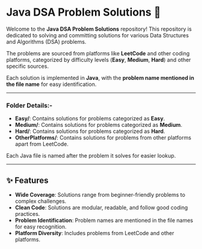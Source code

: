 # Java DSA Problem Solutions 🚀  

Welcome to the **Java DSA Problem Solutions** repository! This repository is dedicated to solving and committing solutions for various Data Structures and Algorithms (DSA) problems.  

The problems are sourced from platforms like **LeetCode** and other coding platforms, categorized by difficulty levels (**Easy**, **Medium**, **Hard**) and other specific sources.  

Each solution is implemented in **Java**, with the **problem name mentioned in the file name** for easy identification.  

---

### Folder Details:-

- **Easy/**: Contains solutions for problems categorized as **Easy**.  
- **Medium/**: Contains solutions for problems categorized as **Medium**.  
- **Hard/**: Contains solutions for problems categorized as **Hard**.  
- **OtherPlatforms/**: Contains solutions for problems from other platforms apart from LeetCode. 

Each Java file is named after the problem it solves for easier lookup.  

---

## ✨ Features  

- **Wide Coverage**: Solutions range from beginner-friendly problems to complex challenges.  
- **Clean Code**: Solutions are modular, readable, and follow good coding practices.  
- **Problem Identification**: Problem names are mentioned in the file names for easy recognition.  
- **Platform Diversity**: Includes problems from LeetCode and other platforms.  






